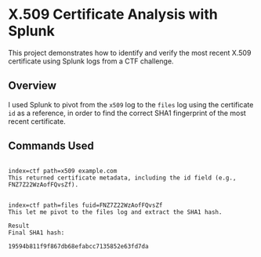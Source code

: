 # X.509 Certificate Analysis with Splunk

This project demonstrates how to identify and verify the most recent X.509 certificate using Splunk logs from a CTF challenge.

## Overview

I used Splunk to pivot from the `x509` log to the `files` log using the certificate `id` as a reference, in order to find the correct SHA1 fingerprint of the most recent certificate.

## Commands Used

```splunk

index=ctf path=x509 example.com
This returned certificate metadata, including the id field (e.g., FNZ7Z22WzAofFQvsZf).


index=ctf path=files fuid=FNZ7Z22WzAofFQvsZf
This let me pivot to the files log and extract the SHA1 hash.

Result
Final SHA1 hash:

19594b811f9f867db68efabcc7135852e63fd7da
